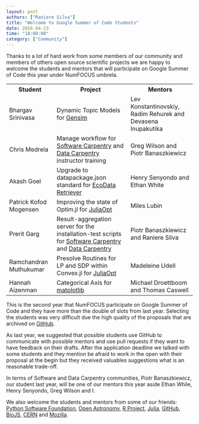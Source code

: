 ```yaml
---
layout: post
authors: ["Raniere Silva"]
title: "Welcome to Google Summer of Code Students"
date: 2016-04-23
time: "18:00:00"
category: ["Community"]
---
```

Thanks to a lot of hard work from some members of our community and members of
others open source scientific projects we are happy to welcome the students and
mentors that will participate on Google Summer of Code this year under NumFOCUS
umbrela.

<table>
<tbody>
<tr>
<th>Student</th>
<th>Project</th>
<th>Mentors</th>
</tr>
<tr>
<td>Bhargav Srinivasa</td>
<td>Dynamic Topic Models for <a href="https://github.com/piskvorky/gensim/">Gensim</a></td>
<td>Lev Konstantinovskiy, Radim Rehurek and Devasena Inupakutika</td>
</tr>
<tr>
<td>Chris Medrela</td>
<td>Manage workflow for <a href="http://software-carpentry.org/">Software Carpentry</a> and <a href="http://datacarpentry.org/">Data Carpentry</a> instructor training</td>
<td>Greg Wilson and Piotr Banaszkiewicz</td>
</tr>
<tr>
<td>Akash Goel</td>
<td>Upgrade to datapackage.json standard for <a href="https://github.com/weecology/retriever">EcoData Retriever</a></td>
<td>Henry Senyondo and Ethan White</td>
</tr>
<tr>
<td>Patrick Kofod Mogensen</td>
<td>Improving the state of Optim.jl for <a href="http://juliaopt.org/">JuliaOpt</a></td>
<td>Miles Lubin</td>
</tr>
<tr>
<td>Prerit Garg</td>
<td>Result-aggregation server for the installation-test scripts for <a href="http://software-carpentry.org/">Software Carpentry</a> and <a href="http://datacarpentry.org/">Data Carpentry</a></td>
<td>Piotr Banaszkiewicz and Raniere Silva</td>
</tr>
<tr>
<td>Ramchandran Muthukumar</td>
<td>Presolve Routines for LP and SDP within Convex.jl for <a href="http://juliaopt.org/">JuliaOpt</a></td>
<td>Madeleine Udell</td>
</tr>
<tr>
<td>Hannah Aizenman</td>
<td>Categorical Axis for <a href="http://matplotlib.org/">matplotlib</a></td>
<td>Michael Droettboom and Thomas Caswell</td>
</tr>
</tbody>
</table>

This is the second year that NumFOCUS participate on Google Summer of Code and they have more than the double of slots from last year. Selecting the students was very difficult due the high quality of the proposals that are archived on [GitHub](https://github.com/numfocus/gsoc/tree/master/2016/proposals).

As last year, we suggested that possible students use GitHub to communicate with possible mentors and use pull requests if they want to have feedback on their drafts. After the application deadline we talked with some students and they mention be afraid to work in the open with their proposal at the begin but they received valuables suggestions what is an reasonable trade-off.

In terms of Software and Data Carpentry communities, Piotr Banaszkiewicz, our student last year, will be one of our mentors this year aside Ethan While, Henry Senyondo, Greg Wilson and I.

We also welcome the students and mentors from some of our friends:
[Python Software Foundation](https://summerofcode.withgoogle.com/organizations/4890191244296192/),
[Open Astronomy](https://summerofcode.withgoogle.com/organizations/5650174433034240/),
[R Project](https://summerofcode.withgoogle.com/organizations/6227114235789312/),
[Julia](https://summerofcode.withgoogle.com/organizations/6453977159827456/),
[GitHub](https://summerofcode.withgoogle.com/organizations/4540666805747712/),
[BioJS](https://summerofcode.withgoogle.com/organizations/5963398781075456/),
[CERN](https://summerofcode.withgoogle.com/organizations/6502378119364608/)
and
[Mozilla](https://summerofcode.withgoogle.com/organizations/5256839985889280/).
